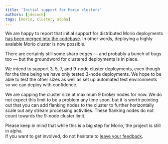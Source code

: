 ```yaml
---
title: 'Initial support for Morio clusters'
authors: [jdecock]
tags: [morio, cluster, alpha]
---
```


We are happy to report that initial support for distributed Morio deployments
[has been merged into the codebase](https://github.com/certeu/morio/pull/18).
In other words, deploying a highly avaiable Morio cluster is now possible.

There are certainly still some sharp edges — and probably a bunch of bugs too
— but the groundword for clustered deployments is in place.

We intend to support 3, 5, 7, and 9-node cluster deployments, even though for
the time being we have only tested 3-node deployments. We hope to be able to
test the other sizes as well as set up automated test environments so we can
deploy with confidence.

We are capping the cluster size at maximum 9 broker nodes for now. We do not
expect this limit to be a problem any time soon, but it is worth pointing out
that you can add flanking nodes to the cluster to further horizontally scale
out any stream processing activities. These flanking nodes do not count towards
the 9-node cluster limit.

Please keep in mind that while this is a big step for Morio, the project is
still in alpha.  
If you want to get involved, do not hesitate to [leave your
feedback](https://github.com/certeu/morio/discussions).
